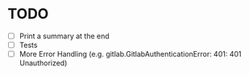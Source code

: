 # TODO

* [ ] Print a summary at the end
* [ ] Tests
* [ ] More Error Handling (e.g. gitlab.GitlabAuthenticationError: 401: 401 Unauthorized)